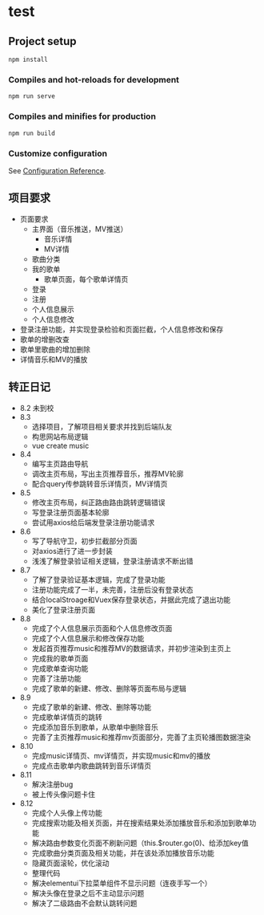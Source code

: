# test

## Project setup
```
npm install
```

### Compiles and hot-reloads for development
```
npm run serve
```

### Compiles and minifies for production
```
npm run build
```

### Customize configuration
See [Configuration Reference](https://cli.vuejs.org/config/).


## 项目要求

+ 页面要求
  + 主界面（音乐推送，MV推送）
    + 音乐详情
    + MV详情
  + 歌曲分类
  + 我的歌单
    + 歌单页面，每个歌单详情页
  + 登录
  + 注册
  + 个人信息展示
  + 个人信息修改
+ 登录注册功能，并实现登录检验和页面拦截，个人信息修改和保存
+ 歌单的增删改查
+ 歌单里歌曲的增加删除
+ 详情音乐和MV的播放

## 转正日记

+ 8.2		未到校
+ 8.3
  + 选择项目，了解项目相关要求并找到后端队友
  + 构思网站布局逻辑
  + vue create music
+ 8.4
  + 编写主页路由导航
  + 调改主页布局，写出主页推荐音乐，推荐MV轮廓
  + 配合query传参跳转音乐详情页，MV详情页
+ 8.5
  + 修改主页布局，纠正路由路由跳转逻辑错误
  + 写登录注册页面基本轮廓
  + 尝试用axios给后端发登录注册功能请求
+ 8.6
  + 写了导航守卫，初步拦截部分页面
  + 对axios进行了进一步封装
  + 浅浅了解登录验证相关逻辑，登录注册请求不断出错
+ 8.7
  + 了解了登录验证基本逻辑，完成了登录功能
  + 注册功能完成了一半，未完善，注册后没有登录状态
  + 结合localStroage和Vuex保存登录状态，并据此完成了退出功能
  + 美化了登录注册页面
+ 8.8
  + 完成了个人信息展示页面和个人信息修改页面
  + 完成了个人信息展示和修改保存功能
  + 发起首页推荐music和推荐MV的数据请求，并初步渲染到主页上
  + 完成我的歌单页面
  + 完成歌单查询功能
  + 完善了注册功能
  + 完成了歌单的新建、修改、删除等页面布局与逻辑
+ 8.9
  + 完成了歌单的新建、修改、删除等功能
  + 完成歌单详情页的跳转
  + 完成添加音乐到歌单，从歌单中删除音乐
  + 完善了主页推荐music和推荐mv页面部分，完善了主页轮播图数据渲染
+ 8.10
  + 完成music详情页、mv详情页，并实现music和mv的播放
  + 完成点击歌单内歌曲跳转到音乐详情页
+ 8.11
  + 解决注册bug
  + 被上传头像问题卡住
+ 8.12
  + 完成个人头像上传功能
  + 完成搜索功能及相关页面，并在搜索结果处添加播放音乐和添加到歌单功能
  + 解决路由参数变化页面不刷新问题（this.$router.go(0)、给<router-view>添加key值
  + 完成歌曲分类页面及相关功能，并在该处添加播放音乐功能
  + 隐藏页面滚轮，优化滚动
  + 整理代码
  + 解决elementui下拉菜单组件不显示问题（连夜手写一个）
  + 解决头像在登录之后不主动显示问题
  + 解决了二级路由不会默认跳转问题
